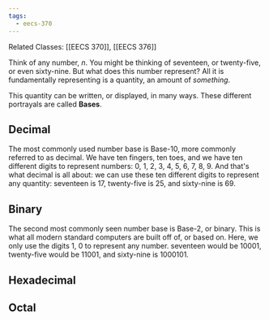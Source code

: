 ```yaml
---
tags:
  - eecs-370
---
```

Related Classes: [[EECS 370]], [[EECS 376]]

Think of any number, $n$. You might be thinking of seventeen, or twenty-five, or even sixty-nine. But what does this number represent? All it is fundamentally representing is a quantity, an amount of *something*.

This quantity can be written, or displayed, in many ways. These different portrayals are called **Bases**.

## Decimal

The most commonly used number base is Base-10, more commonly referred to as decimal. We have ten fingers, ten toes, and we have ten different digits to represent numbers: 0, 1, 2, 3, 4, 5, 6, 7, 8, 9. And that's what decimal is all about: we can use these ten different digits to represent any quantity: seventeen is 17, twenty-five is 25, and sixty-nine is 69.

## Binary

The second most commonly seen number base is Base-2, or binary. This is what all modern standard computers are built off of, or based on. Here, we only use the digits 1, 0 to represent any number. seventeen would be 10001, twenty-five would be 11001, and sixty-nine is 1000101.

## Hexadecimal


## Octal